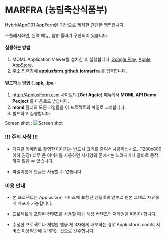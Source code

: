 # MARFRA (농림축산식품부)
HybridAppC01 AppForm을 기반으로 제작한 간단한 웹앱입니다.

스플래시화면, 왼쪽 메뉴, 웹뷰 툴바가 구현되어 있습니다.


#### 실행하는 방법
1. MOML Application Viewer를 설치한 후 실행합니다. [Google Play](https://play.google.com/store/apps/details?id=org.mospi.momlappviewer), [Apple AppStore](http://itunes.apple.com/app/id893554325). 
2. 주소 입력창에 **applusform.github.io/marfra** 를 입력합니다.

#### 빌드하는 방법 ( .apk, .ipa )
1. http://ApplusForm.com 사이트의 **[Get Agate]** 메뉴에서 **MOML API Demo Peoject** 를 다운로드 받습니다.
2. **moml** 폴더의 모든 파일들을 이 프로젝트의 파일로 교체합니다.
3. 빌드하고 실행합니다.

Screen shot :
![Screen shot](http://applusform.github.io/marfra/screenShot.png)



### !!! 주의 사항  !!!

- 디지탈 카메라로 촬영한 이미지는 반드시 크기를 줄여서 사용하십시오. (1280x800 이하 권장) 
      너무 큰 이미지를 사용하면 저사양의 폰에서는 느려지거나 올바로 동작하지 않을 수 있습니다. 

- 파일이름에 한글은 사용할 수 없습니다.


### 이용 안내

- 본 프로젝트는 Applusform 서비스에 포함된 템플릿의 일부로 원본 그대로 자유롭게 배포가 가능합니다.

- 프로젝트에 포함된 컨텐츠를 사용할 때는 해당 컨텐츠의 저작권을 따라야 합니다. 

- 수정한 프로젝트나 개발한 앱을 제 3자에게 배포하는 경우 Applusform.com의 서비스 이용약관에 동의하는 것으로 간주합니다.
